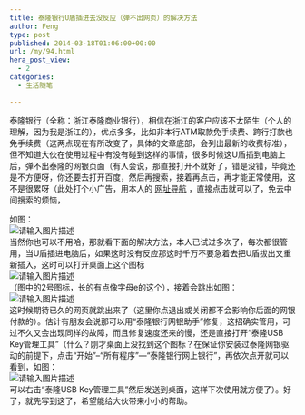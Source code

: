 ```yaml
---
title: 泰隆银行U盾插进去没反应（弹不出网页）的解决方法
author: Feng
type: post
published: 2014-03-18T01:06:00+00:00
url: /my/94.html
hera_post_view:
  - 2
categories:
  - 生活随笔

---
```

泰隆银行（全称：浙江泰隆商业银行），相信在浙江的客户应该不太陌生（个人的理解，因为我是浙江的），优点多多，比如非本行ATM取款免手续费、跨行打款也免手续费（这两点现在有所改变了，具体的文章底部，会列出最新的收费标准），但不知道大伙在使用过程中有没有碰到这样的事情，很多时候这U盾插到电脑上后，弹不出泰隆的网银页面（有人会说，那直接打开不就好了，错是没错，毕竟还是不方便呀，你还要去打开百度，然后再搜索，接着再点击，再才能正常使用，这不是很累呀（此处打个小广告，用本人的 [网址导航][1] ，直接点击就可以了，免去中间搜索的烦恼，

如图：  
<img decoding="async" src="https://cdn.uu126.cn/wp-content/uploads/2015/03/20140317085035.png" alt="请输入图片描述" title="请输入图片描述" />  
当然你也可以不用哈，那就看下面的解决方法，本人已试过多次了，每次都很管用，当U盾插进电脑后，如果这时没有反应那这时千万不要急着去把U盾拔出又重新插入，这时可以打开桌面上这个图标  
<img decoding="async" src="https://cdn.uu126.cn/wp-content/uploads/2015/03/20140317084147.png" alt="请输入图片描述" title="请输入图片描述" />  
（图中的2号图标，长的有点像字母e的这个），接着会跳出如图：  
<img decoding="async" src="https://cdn.uu126.cn/wp-content/uploads/2015/03/20140317084014.png" alt="请输入图片描述" title="请输入图片描述" />  
这时候期待已久的网页就跳出来了（这里你点退出或关闭都不会影响你后面的网银付款的）。估计有朋友会说那可以用“泰隆银行网银助手”修复，这招确实管用，可过不久又会出现同样的故障，而且修复速度还来的慢，还是直接打开“泰隆USB Key管理工具”（什么？刚才桌面上没找到这个图标？在保证你安装过泰隆网银驱动的前提下，点击“开始”&#8211;“所有程序”&#8212;“泰隆银行网上银行”，再依次点开就可以看到，如图：  
<img decoding="async" src="https://cdn.uu126.cn/wp-content/uploads/2015/03/20140317090143.png" alt="请输入图片描述" title="请输入图片描述" />  
可以右击“泰隆USB Key管理工具”然后发送到桌面，这样下次使用就方便了）。好了，就先写到这了，希望能给大伙带来小小的帮助。

 [1]: http://www.kl357.com/
